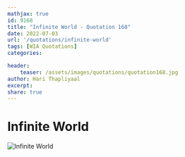 ```yaml
---
mathjax: true
id: 9168
title: "Infinite World - Quotation 168"
date: 2022-07-03
url: '/quotations/infinite-world'
tags: [WIA Quotations] 
categories: 

header:
    teaser: /assets/images/quotations/quotation168.jpg
author: Hari Thapliyaal 
excerpt:
share: true 
---
```


# Infinite World

![Infinite World](/assets/images/quotations/quotation168.jpg)
